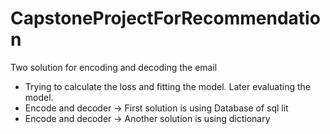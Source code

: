 # CapstoneProjectForRecommendation

Two solution for encoding and decoding the email
- Trying to calculate the loss and fitting the model. Later evaluating the model.
- Encode and decoder -> First solution is using Database of sql lit
- Encode and decoder -> Another solution is using dictionary
  

